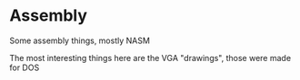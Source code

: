 # Assembly

Some assembly things, mostly NASM

The most interesting things here are the VGA "drawings", those were made for DOS
